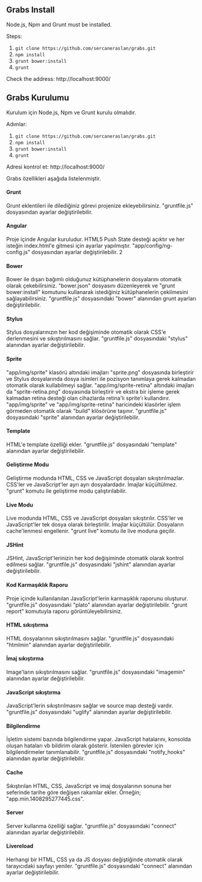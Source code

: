 ## Grabs Install

Node.js, Npm and Grunt must be installed.

Steps:

1. `git clone https://github.com/sercaneraslan/grabs.git`
2. `npm install`
3. `grunt bower:install`
4. `grunt`

Check the address: http://localhost:9000/


## Grabs Kurulumu

Kurulum için Node.js, Npm ve Grunt kurulu olmalıdır.

Adımlar:

1. `git clone https://github.com/sercaneraslan/grabs.git`
2. `npm install`
3. `grunt bower:install`
4. `grunt`

Adresi kontrol et: http://localhost:9000/

Grabs özellikleri aşağıda listelenmiştir.

#### Grunt
Grunt eklentileri ile dilediğiniz görevi projenize ekleyebilirsiniz.  "gruntfile.js" dosyasından ayarlar değiştirilebilir.

#### Angular
Proje içinde Angular kuruludur. HTML5 Push State desteği açıktır ve her isteğin index.html'e gitmesi için ayarlar yapılmıştır. "app/config/ng-config.js" dosyasından ayarlar değiştirilebilir.
2
#### Bower
Bower ile dışarı bağımlı olduğunuz kütüphanelerin dosyalarını otomatik olarak çekebilirsiniz. "bower.json" dosyasını düzenleyerek ve "grunt bower:install" komutunu kullanarak istediğiniz kütüphanelerin çekilmesini sağlayabilirsiniz. "gruntfile.js" dosyasındaki "bower" alanından grunt ayarları değiştirilebilir.

#### Stylus
Stylus dosyalarınızın her kod değişiminde otomatik olarak CSS'e derlenmesini ve sıkıştırılmasını sağlar. "gruntfile.js" dosyasındaki "stylus" alanından ayarlar değiştirilebilir.

#### Sprite
"app/img/sprite" klasörü altındaki imajları "sprite.png" dosyasında birleştirir ve Stylus dosyalarında dosya isimleri ile pozisyon tanımlaya gerek kalmadan otomatik olarak kullabilmeyi sağlar. "app/img/sprite-retina" altındaki imajları da "sprite-retina.png" dosyasında birleştirir ve ekstra bir işleme gerek kalmadan retina desteği olan cihazlarda retina'lı sprite'ı kullandırır. "app/img/sprite" ve "app/img/sprite-retina" haricindeki klasörler işlem görmeden otomatik olarak "build" klösörüne taşınır. "gruntfile.js" dosyasındaki "sprite" alanından ayarlar değiştirilebilir.

#### Template
HTML'e template özelliği ekler. "gruntfile.js" dosyasındaki "template" alanından ayarlar değiştirilebilir.

#### Geliştirme Modu
Geliştirme modunda HTML, CSS ve JavaScript dosyaları sıkıştırılmazlar. CSS'ler ve JavaScript'ler ayrı ayrı dosyalardadır. İmajlar küçültülmez. "grunt" komutu ile geliştirme modu çalıştırılabilir.

#### Live Modu
Live modunda HTML, CSS ve JavaScript dosyaları sıkıştırılır. CSS'ler ve JavaScript'ler tek dosya olarak birleştirilir. İmajlar küçültülür. Dosyaların cache'lenmesi engellenir. "grunt live" komutu ile live moduna geçilir.

#### JSHint
JSHint, JavaScript'lerinizin her kod değişiminde otomatik olarak kontrol edilmesi sağlar. "gruntfile.js" dosyasındaki "jshint" alanından ayarlar değiştirilebilir.

#### Kod Karmaşıklık Raporu
Proje içinde kullanılanılan JavaScript'lerin karmaşıklık raporunu oluşturur. "gruntfile.js" dosyasındaki "plato" alanından ayarlar değiştirilebilir. "grunt report" komutuyla raporu görüntüleyebilirsiniz.

#### HTML sıkıştırma
HTML dosyalarının sıkıştırılmasını sağlar. "gruntfile.js" dosyasındaki "htmlmin" alanından ayarlar değiştirilebilir.

#### İmaj sıkıştırma
Image'ların sıkıştırılmasını sağlar. "gruntfile.js" dosyasındaki "imagemin" alanından ayarlar değiştirilebilir.

#### JavaScript sıkıştırma
JavaScript'lerin sıkıştırılmasını sağlar ve source map desteği vardır. "gruntfile.js" dosyasındaki "uglify" alanından ayarlar değiştirilebilir.

#### Bilgilendirme
İşletim sistemi bazında bilgilendirme yapar. JavaScript hatalarını, konsolda oluşan hataları vb bildirim olarak gösterir. İstenilen görevler için bilgilendirmeler tanımlanabilir. "gruntfile.js" dosyasındaki "notify_hooks" alanından ayarlar değiştirilebilir.

#### Cache
Sıkıştırılan HTML, CSS, JavaScript ve imaj dosyalarının sonuna her seferinde tarihe göre değişen rakamlar ekler. Örneğin; "app.min.1408295277445.css".

#### Server
Server kullanma özelliği sağlar. "gruntfile.js" dosyasındaki "connect" alanından ayarlar değiştirilebilir.

#### Livereload
Herhangi bir HTML, CSS ya da JS dosyası değiştiğinde otomatik olarak tarayıcıdaki sayfayı yeniler. "gruntfile.js" dosyasındaki "connect" alanından ayarlar değiştirilebilir.
